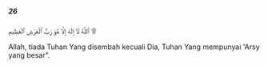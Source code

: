 ##### 26

<span class="ayah">ٱللَّهُ لَآ إِلَٰهَ إِلَّا هُوَ رَبُّ ٱلْعَرْشِ ٱلْعَظِيمِ ۩</span>

<span class="ayah_translation">Allah, tiada Tuhan Yang disembah kecuali Dia, Tuhan Yang mempunyai 'Arsy yang besar".</span>
